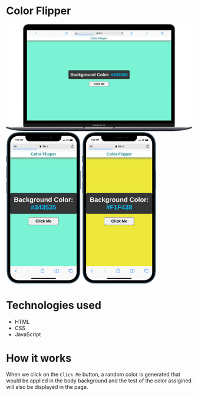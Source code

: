 # Color Flipper

<img src="./Output/desktop.png">
<img src="./Output/mobile1.png " width = "40%">
<img src="./Output/mobile2.png " width = "40%">

# Technologies used
- HTML
- CSS
- JavaScript

# How it works
When we click on the `Click Me` button, a random color is generated that would be applied in the body background and the test of the color assigined will also be displayed in the page.